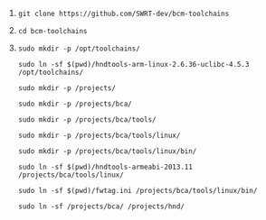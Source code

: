1. `git clone https://github.com/SWRT-dev/bcm-toolchains`

2. `cd bcm-toolchains`

3. `sudo mkdir -p /opt/toolchains/`
 
    `sudo ln -sf $(pwd)/hndtools-arm-linux-2.6.36-uclibc-4.5.3 /opt/toolchains/`

    `sudo mkdir -p /projects/`
    
    `sudo mkdir -p /projects/bca/`
    
    `sudo mkdir -p /projects/bca/tools/`
    
    `sudo mkdir -p /projects/bca/tools/linux/`
    
    `sudo mkdir -p /projects/bca/tools/linux/bin/`
    
    `sudo ln -sf $(pwd)/hndtools-armeabi-2013.11 /projects/bca/tools/linux/`
    
    `sudo ln -sf $(pwd)/fwtag.ini /projects/bca/tools/linux/bin/`
    
    `sudo ln -sf /projects/bca/ /projects/hnd/`

